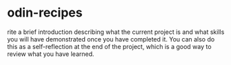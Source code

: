 # odin-recipes
rite a brief introduction describing what the current project is and what skills you will have demonstrated once you have completed it. You can also do this as a self-reflection at the end of the project, which is a good way to review what you have learned.